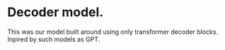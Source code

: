 # Decoder model.

This was our model built around using only transformer decoder blocks.  Inpired by such models as GPT.
